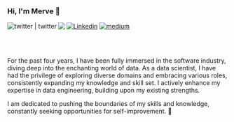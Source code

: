 ### Hi, I'm Merve :fairy:	
[![Linkedin](https://img.shields.io/badge/LinkedIn-0077B5?style=for-the-badge&logo=linkedin&logoColor=whiteg)](https://www.linkedin.com/in/merve-gunak)
[<img align="left" alt="twitter | twitter" src="https://img.shields.io/badge/Twitter-1DA1F2?style=for-the-badge&logo=twitter&logoColor=white" />][twitter]
[<img align="left" src="https://img.shields.io/badge/Gmail-D14836?style=for-the-badge&logo=gmail&logoColor=white" />][gmail]
[![medium](https://img.shields.io/badge/Medium-12100E?style=for-the-badge&logo=medium&logoColor=white)](https://medium.com/@mervegunak)

<br />

[twitter]: https://twitter.com/mervgunak
[gmail]: mailto:mervegunak@gmail.com


<br />

For the past four years, I have been fully immersed in the software industry, diving deep into the enchanting world of data. As a data scientist, I have had the privilege of exploring diverse domains and embracing various roles, consistently expanding my knowledge and skill set. I actively enhance my expertise in data engineering, building upon my existing strengths. 


I am dedicated to pushing the boundaries of my skills and knowledge, constantly seeking opportunities for self-improvement. :bee:
